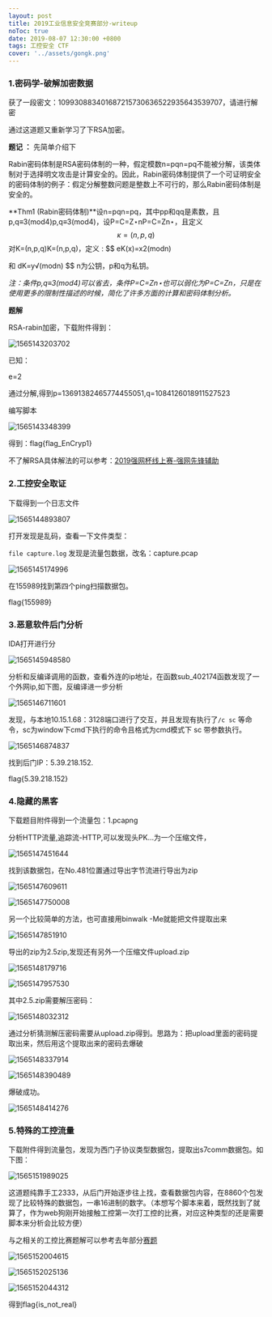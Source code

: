 ```yaml
---
layout: post
title: 2019工业信息安全竞赛部分-writeup
noToc: true
date: 2019-08-07 12:30:00 +0800
tags: 工控安全 CTF
cover: '../assets/gongk.png' 
---
```



### 1.密码学-破解加密数据

获了一段密文：109930883401687215730636522935643539707，请进行解密 

通过这道题又重新学习了下RSA加密。

**题记 ：** 先简单介绍下

Rabin密码体制是RSA密码体制的一种，假定模数n=pqn=pq不能被分解，该类体制对于选择明文攻击是计算安全的。因此，Rabin密码体制提供了一个可证明安全的密码体制的例子：假定分解整数问题是整数上不可行的，那么Rabin密码体制是安全的。 

**Thm1 (Rabin密码体制)**设n=pqn=pq，其中pp和qq是素数，且p,q≡3(mod4)p,q≡3(mod4)，设P=C=Z⋆nP=C=Zn⋆，且定义 
$$
κ={(n,p,q)}
$$
对K=(n,p,q)K=(n,p,q)，定义 :
$$
eK(x)=x2(modn)
 
和
                                                                                           dK=y√(modn)
$$
n为公钥，p和q为私钥。

*注：条件p,q≡3(mod4)可以省去，条件P=C=Zn⋆也可以弱化为P=C=Zn，只是在使用更多的限制性描述的时候，简化了许多方面的计算和密码体制分析。*

**题解**

RSA-rabin加密，下载附件得到：

![1565143203702](D:/%E6%AF%94%E8%B5%9B/2019%E5%B7%A5%E4%B8%9A%E6%AF%94%E8%B5%9B/%E4%BA%8C%E5%9C%BA/%7B%7Bsite.baseurl%7D%7D/assets/images/2019gongkong/1565143203702.png)

已知：

e=2

通过分解,得到p=13691382465774455051,q=1084126018911527523

编写脚本

![1565143348399](D:/%E6%AF%94%E8%B5%9B/2019%E5%B7%A5%E4%B8%9A%E6%AF%94%E8%B5%9B/%E4%BA%8C%E5%9C%BA/%7B%7Bsite.baseurl%7D%7D/assets/images/2019gongkong/1565143348399.png)

得到：flag{flag_EnCryp1}

不了解RSA具体解法的可以参考：[2019强网杯线上赛-强网先锋辅助](http://qclover.cn/2019/05/26/强网杯线上赛.html)

### 2.工控安全取证

下载得到一个日志文件

![1565144893807](D:/%E6%AF%94%E8%B5%9B/2019%E5%B7%A5%E4%B8%9A%E6%AF%94%E8%B5%9B/%E4%BA%8C%E5%9C%BA/%7B%7Bsite.baseurl%7D%7D/assets/images/2019gongkong/1565144893807.png)

打开发现是乱码，查看一下文件类型：

`file capture.log` 发现是流量包数据，改名：capture.pcap

![1565145174996](D:/%E6%AF%94%E8%B5%9B/2019%E5%B7%A5%E4%B8%9A%E6%AF%94%E8%B5%9B/%E4%BA%8C%E5%9C%BA/%7B%7Bsite.baseurl%7D%7D/assets/images/2019gongkong/1565145174996.png)

在155989找到第四个ping扫描数据包。

flag{155989}

### 3.恶意软件后门分析

IDA打开进行分

![1565145948580](D:/%E6%AF%94%E8%B5%9B/2019%E5%B7%A5%E4%B8%9A%E6%AF%94%E8%B5%9B/%E4%BA%8C%E5%9C%BA/%7B%7Bsite.baseurl%7D%7D/assets/images/2019gongkong/1565145948580.png)

分析和反编译调用的函数，查看外连的ip地址，在函数sub_402174函数发现了一个外网ip,如下图，反编译进一步分析

![1565146711601](D:/%E6%AF%94%E8%B5%9B/2019%E5%B7%A5%E4%B8%9A%E6%AF%94%E8%B5%9B/%E4%BA%8C%E5%9C%BA/%7B%7Bsite.baseurl%7D%7D/assets/images/2019gongkong/1565146711601.png)

发现，与本地10.15.1.68：3128端口进行了交互，并且发现有执行了`/c sc` 等命令，sc为window下cmd下执行的命令且格式为cmd模式下 sc  带参数执行。

![1565146874837](D:/%E6%AF%94%E8%B5%9B/2019%E5%B7%A5%E4%B8%9A%E6%AF%94%E8%B5%9B/%E4%BA%8C%E5%9C%BA/%7B%7Bsite.baseurl%7D%7D/assets/images/2019gongkong/1565146874837.png)

找到后门IP：5.39.218.152.

flag{5.39.218.152}

### 4.隐藏的黑客

下载题目附件得到一个流量包：1.pcapng

分析HTTP流量,追踪流-HTTP,可以发现头PK...为一个压缩文件，

![1565147451644](D:/%E6%AF%94%E8%B5%9B/2019%E5%B7%A5%E4%B8%9A%E6%AF%94%E8%B5%9B/%E4%BA%8C%E5%9C%BA/%7B%7Bsite.baseurl%7D%7D/assets/images/2019gongkong/1565147451644.png)

找到该数据包，在No.481位置通过导出字节流进行导出为zip

![1565147609611](D:/%E6%AF%94%E8%B5%9B/2019%E5%B7%A5%E4%B8%9A%E6%AF%94%E8%B5%9B/%E4%BA%8C%E5%9C%BA/%7B%7Bsite.baseurl%7D%7D/assets/images/2019gongkong/1565147609611.png)

![1565147750008](D:/%E6%AF%94%E8%B5%9B/2019%E5%B7%A5%E4%B8%9A%E6%AF%94%E8%B5%9B/%E4%BA%8C%E5%9C%BA/%7B%7Bsite.baseurl%7D%7D/assets/images/2019gongkong/1565147750008.png)

另一个比较简单的方法，也可直接用binwalk -Me就能把文件提取出来

![1565147851910](D:/%E6%AF%94%E8%B5%9B/2019%E5%B7%A5%E4%B8%9A%E6%AF%94%E8%B5%9B/%E4%BA%8C%E5%9C%BA/%7B%7Bsite.baseurl%7D%7D/assets/images/2019gongkong/1565147851910.png)

导出的zip为2.5zip,发现还有另外一个压缩文件upload.zip

![1565148179716](D:/%E6%AF%94%E8%B5%9B/2019%E5%B7%A5%E4%B8%9A%E6%AF%94%E8%B5%9B/%E4%BA%8C%E5%9C%BA/%7B%7Bsite.baseurl%7D%7D/assets/images/2019gongkong/1565148179716.png)

![1565147957530](D:/%E6%AF%94%E8%B5%9B/2019%E5%B7%A5%E4%B8%9A%E6%AF%94%E8%B5%9B/%E4%BA%8C%E5%9C%BA/%7B%7Bsite.baseurl%7D%7D/assets/images/2019gongkong/1565147957530.png)

其中2.5.zip需要解压密码：

![1565148032312](D:/%E6%AF%94%E8%B5%9B/2019%E5%B7%A5%E4%B8%9A%E6%AF%94%E8%B5%9B/%E4%BA%8C%E5%9C%BA/%7B%7Bsite.baseurl%7D%7D/assets/images/2019gongkong/1565148032312.png)

通过分析猜测解压密码需要从upload.zip得到。思路为：把upload里面的密码提取出来，然后用这个提取出来的密码去爆破

![1565148337914](D:/%E6%AF%94%E8%B5%9B/2019%E5%B7%A5%E4%B8%9A%E6%AF%94%E8%B5%9B/%E4%BA%8C%E5%9C%BA/%7B%7Bsite.baseurl%7D%7D/assets/images/2019gongkong/1565148337914.png)

![1565148390489](D:/%E6%AF%94%E8%B5%9B/2019%E5%B7%A5%E4%B8%9A%E6%AF%94%E8%B5%9B/%E4%BA%8C%E5%9C%BA/%7B%7Bsite.baseurl%7D%7D/assets/images/2019gongkong/1565148390489.png)

爆破成功。

![1565148414276](D:/%E6%AF%94%E8%B5%9B/2019%E5%B7%A5%E4%B8%9A%E6%AF%94%E8%B5%9B/%E4%BA%8C%E5%9C%BA/%7B%7Bsite.baseurl%7D%7D/assets/images/2019gongkong/1565148414276.png)

### 5.特殊的工控流量

下载附件得到流量包，发现为西门子协议类型数据包，提取出s7comm数据包。如下图：

![1565151989025](D:/%E6%AF%94%E8%B5%9B/2019%E5%B7%A5%E4%B8%9A%E6%AF%94%E8%B5%9B/%E4%BA%8C%E5%9C%BA/%7B%7Bsite.baseurl%7D%7D/assets/images/2019gongkong/1565151989025.png)

这道题纯靠手工2333，从后门开始逐步往上找，查看数据包内容，在8860个包发现了比较特殊的数据包，一串16进制的数字。（本想写个脚本来着，既然找到了就算了，作为web狗刚开始接触工控第一次打工控的比赛，对应这种类型的还是需要脚本来分析会比较方便）

与之相关的工控比赛题解可以参考去年部分[赛题](https://laucyun.com/a6ce133bc845d6a2eb3442b24fd7300a.html)

![1565152004615](D:/%E6%AF%94%E8%B5%9B/2019%E5%B7%A5%E4%B8%9A%E6%AF%94%E8%B5%9B/%E4%BA%8C%E5%9C%BA/%7B%7Bsite.baseurl%7D%7D/assets/images/2019gongkong/1565152004615.png)



![1565152025136](D:/%E6%AF%94%E8%B5%9B/2019%E5%B7%A5%E4%B8%9A%E6%AF%94%E8%B5%9B/%E4%BA%8C%E5%9C%BA/%7B%7Bsite.baseurl%7D%7D/assets/images/2019gongkong/1565152025136.png)



![1565152044312](D:/%E6%AF%94%E8%B5%9B/2019%E5%B7%A5%E4%B8%9A%E6%AF%94%E8%B5%9B/%E4%BA%8C%E5%9C%BA/%7B%7Bsite.baseurl%7D%7D/assets/images/2019gongkong/1565152044312.png)

得到flag{is_not_real}